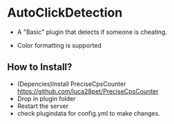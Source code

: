 # AutoClickDetection
- A "Basic" plugin that detects if someone is cheating.

- Color formatting is supported

## How to Install?

* (Depencies)Install PreciseCpsCounter  https://github.com/luca28pet/PreciseCpsCounter
* Drop in plugin folder
* Restart the server
* check plugindata for config.yml to make changes.
